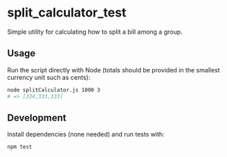 # split_calculator_test

Simple utility for calculating how to split a bill among a group.

## Usage

Run the script directly with Node (totals should be provided in the smallest currency unit such as cents):

```bash
node splitCalculator.js 1000 3
# => [334,333,333]
```

## Development

Install dependencies (none needed) and run tests with:

```bash
npm test
```
